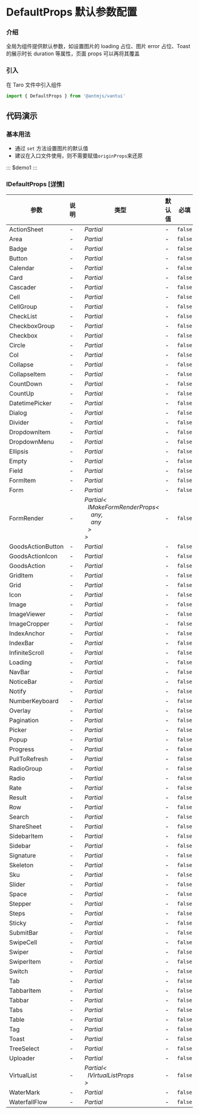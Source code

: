 # DefaultProps 默认参数配置

### 介绍

全局为组件提供默认参数，如设置图片的 loading 占位、图片 error 占位、Toast 的展示时长 duration 等属性，页面 props 可以再将其覆盖

### 引入

在 Taro 文件中引入组件

```js
import { DefaultProps } from '@antmjs/vantui'
```

## 代码演示

### 基本用法

- 通过 `set` 方法设置图片的默认值
- 建议在入口文件使用，则不需要赋值`originProps`来还原

::: $demo1 :::

### IDefaultProps [[详情]](https://github.com/AntmJS/vantui/tree/main/packages/vantui/types/default-props.d.ts)

| 参数              | 说明 | 类型                                                                                                                                                                                                                   | 默认值 | 必填    |
| ----------------- | ---- | ---------------------------------------------------------------------------------------------------------------------------------------------------------------------------------------------------------------------- | ------ | ------- |
| ActionSheet       | -    | _&nbsp;&nbsp;Partial<ActionSheetProps><br/>_                                                                                                                                                                           | -      | `false` |
| Area              | -    | _&nbsp;&nbsp;Partial<AreaProps><br/>_                                                                                                                                                                                  | -      | `false` |
| Badge             | -    | _&nbsp;&nbsp;Partial<BadgeProps><br/>_                                                                                                                                                                                 | -      | `false` |
| Button            | -    | _&nbsp;&nbsp;Partial<ButtonProps><br/>_                                                                                                                                                                                | -      | `false` |
| Calendar          | -    | _&nbsp;&nbsp;Partial<CalendarProps><br/>_                                                                                                                                                                              | -      | `false` |
| Card              | -    | _&nbsp;&nbsp;Partial<CardProps><br/>_                                                                                                                                                                                  | -      | `false` |
| Cascader          | -    | _&nbsp;&nbsp;Partial<CascaderProps><br/>_                                                                                                                                                                              | -      | `false` |
| Cell              | -    | _&nbsp;&nbsp;Partial<CellProps><br/>_                                                                                                                                                                                  | -      | `false` |
| CellGroup         | -    | _&nbsp;&nbsp;Partial<CellGroupProps><br/>_                                                                                                                                                                             | -      | `false` |
| CheckList         | -    | _&nbsp;&nbsp;Partial<CheckListProps><br/>_                                                                                                                                                                             | -      | `false` |
| CheckboxGroup     | -    | _&nbsp;&nbsp;Partial<CheckboxGroupProps><br/>_                                                                                                                                                                         | -      | `false` |
| Checkbox          | -    | _&nbsp;&nbsp;Partial<CheckboxProps><br/>_                                                                                                                                                                              | -      | `false` |
| Circle            | -    | _&nbsp;&nbsp;Partial<CircleProps><br/>_                                                                                                                                                                                | -      | `false` |
| Col               | -    | _&nbsp;&nbsp;Partial<ColProps><br/>_                                                                                                                                                                                   | -      | `false` |
| Collapse          | -    | _&nbsp;&nbsp;Partial<CollapseProps><br/>_                                                                                                                                                                              | -      | `false` |
| CollapseItem      | -    | _&nbsp;&nbsp;Partial<CollapseItemProps><br/>_                                                                                                                                                                          | -      | `false` |
| CountDown         | -    | _&nbsp;&nbsp;Partial<CountDownProps><br/>_                                                                                                                                                                             | -      | `false` |
| CountUp           | -    | _&nbsp;&nbsp;Partial<CountUpProps><br/>_                                                                                                                                                                               | -      | `false` |
| DatetimePicker    | -    | _&nbsp;&nbsp;Partial<DatetimePickerProps><br/>_                                                                                                                                                                        | -      | `false` |
| Dialog            | -    | _&nbsp;&nbsp;Partial<DialogProps><br/>_                                                                                                                                                                                | -      | `false` |
| Divider           | -    | _&nbsp;&nbsp;Partial<DividerProps><br/>_                                                                                                                                                                               | -      | `false` |
| DropdownItem      | -    | _&nbsp;&nbsp;Partial<DropdownItemProps><br/>_                                                                                                                                                                          | -      | `false` |
| DropdownMenu      | -    | _&nbsp;&nbsp;Partial<DropdownMenuProps><br/>_                                                                                                                                                                          | -      | `false` |
| Ellipsis          | -    | _&nbsp;&nbsp;Partial<EllipsisProps><br/>_                                                                                                                                                                              | -      | `false` |
| Empty             | -    | _&nbsp;&nbsp;Partial<EmptyProps><br/>_                                                                                                                                                                                 | -      | `false` |
| Field             | -    | _&nbsp;&nbsp;Partial<FieldProps><br/>_                                                                                                                                                                                 | -      | `false` |
| FormItem          | -    | _&nbsp;&nbsp;Partial<FormItemProps><br/>_                                                                                                                                                                              | -      | `false` |
| Form              | -    | _&nbsp;&nbsp;Partial<FormProps><br/>_                                                                                                                                                                                  | -      | `false` |
| FormRender        | -    | _&nbsp;&nbsp;Partial<<br/>&nbsp;&nbsp;&nbsp;&nbsp;IMakeFormRenderProps<<br/>&nbsp;&nbsp;&nbsp;&nbsp;&nbsp;&nbsp;any,<br/>&nbsp;&nbsp;&nbsp;&nbsp;&nbsp;&nbsp;any<br/>&nbsp;&nbsp;&nbsp;&nbsp;><br/>&nbsp;&nbsp;><br/>_ | -      | `false` |
| GoodsActionButton | -    | _&nbsp;&nbsp;Partial<GoodsActionButtonProps><br/>_                                                                                                                                                                     | -      | `false` |
| GoodsActionIcon   | -    | _&nbsp;&nbsp;Partial<GoodsActionIconProps><br/>_                                                                                                                                                                       | -      | `false` |
| GoodsAction       | -    | _&nbsp;&nbsp;Partial<GoodsActionProps><br/>_                                                                                                                                                                           | -      | `false` |
| GridItem          | -    | _&nbsp;&nbsp;Partial<GridItemProps><br/>_                                                                                                                                                                              | -      | `false` |
| Grid              | -    | _&nbsp;&nbsp;Partial<GridProps><br/>_                                                                                                                                                                                  | -      | `false` |
| Icon              | -    | _&nbsp;&nbsp;Partial<IconProps><br/>_                                                                                                                                                                                  | -      | `false` |
| Image             | -    | _&nbsp;&nbsp;Partial<ImageProps><br/>_                                                                                                                                                                                 | -      | `false` |
| ImageViewer       | -    | _&nbsp;&nbsp;Partial<ImageViewerProps><br/>_                                                                                                                                                                           | -      | `false` |
| ImageCropper      | -    | _&nbsp;&nbsp;Partial<ImageCropperProps><br/>_                                                                                                                                                                          | -      | `false` |
| IndexAnchor       | -    | _&nbsp;&nbsp;Partial<IndexAnchorProps><br/>_                                                                                                                                                                           | -      | `false` |
| IndexBar          | -    | _&nbsp;&nbsp;Partial<IndexBarProps><br/>_                                                                                                                                                                              | -      | `false` |
| InfiniteScroll    | -    | _&nbsp;&nbsp;Partial<InfiniteScrollProps><br/>_                                                                                                                                                                        | -      | `false` |
| Loading           | -    | _&nbsp;&nbsp;Partial<LoadingProps><br/>_                                                                                                                                                                               | -      | `false` |
| NavBar            | -    | _&nbsp;&nbsp;Partial<NavBarProps><br/>_                                                                                                                                                                                | -      | `false` |
| NoticeBar         | -    | _&nbsp;&nbsp;Partial<NoticeBarProps><br/>_                                                                                                                                                                             | -      | `false` |
| Notify            | -    | _&nbsp;&nbsp;Partial<NotifyProps><br/>_                                                                                                                                                                                | -      | `false` |
| NumberKeyboard    | -    | _&nbsp;&nbsp;Partial<NumberKeyboardProps><br/>_                                                                                                                                                                        | -      | `false` |
| Overlay           | -    | _&nbsp;&nbsp;Partial<OverlayProps><br/>_                                                                                                                                                                               | -      | `false` |
| Pagination        | -    | _&nbsp;&nbsp;Partial<PaginationProps><br/>_                                                                                                                                                                            | -      | `false` |
| Picker            | -    | _&nbsp;&nbsp;Partial<PickerProps><br/>_                                                                                                                                                                                | -      | `false` |
| Popup             | -    | _&nbsp;&nbsp;Partial<PopupProps><br/>_                                                                                                                                                                                 | -      | `false` |
| Progress          | -    | _&nbsp;&nbsp;Partial<ProgressProps><br/>_                                                                                                                                                                              | -      | `false` |
| PullToRefresh     | -    | _&nbsp;&nbsp;Partial<IPullToRefreshProps><br/>_                                                                                                                                                                        | -      | `false` |
| RadioGroup        | -    | _&nbsp;&nbsp;Partial<RadioGroupProps><br/>_                                                                                                                                                                            | -      | `false` |
| Radio             | -    | _&nbsp;&nbsp;Partial<RadioProps><br/>_                                                                                                                                                                                 | -      | `false` |
| Rate              | -    | _&nbsp;&nbsp;Partial<RateProps><br/>_                                                                                                                                                                                  | -      | `false` |
| Result            | -    | _&nbsp;&nbsp;Partial<IResultProps><br/>_                                                                                                                                                                               | -      | `false` |
| Row               | -    | _&nbsp;&nbsp;Partial<RowProps><br/>_                                                                                                                                                                                   | -      | `false` |
| Search            | -    | _&nbsp;&nbsp;Partial<SearchProps><br/>_                                                                                                                                                                                | -      | `false` |
| ShareSheet        | -    | _&nbsp;&nbsp;Partial<ShareSheetProps><br/>_                                                                                                                                                                            | -      | `false` |
| SidebarItem       | -    | _&nbsp;&nbsp;Partial<SidebarItemProps><br/>_                                                                                                                                                                           | -      | `false` |
| Sidebar           | -    | _&nbsp;&nbsp;Partial<SidebarProps><br/>_                                                                                                                                                                               | -      | `false` |
| Signature         | -    | _&nbsp;&nbsp;Partial<ISignatureProps><br/>_                                                                                                                                                                            | -      | `false` |
| Skeleton          | -    | _&nbsp;&nbsp;Partial<SkeletonProps><br/>_                                                                                                                                                                              | -      | `false` |
| Sku               | -    | _&nbsp;&nbsp;Partial<SkuProps><br/>_                                                                                                                                                                                   | -      | `false` |
| Slider            | -    | _&nbsp;&nbsp;Partial<SliderProps><br/>_                                                                                                                                                                                | -      | `false` |
| Space             | -    | _&nbsp;&nbsp;Partial<SpaceProps><br/>_                                                                                                                                                                                 | -      | `false` |
| Stepper           | -    | _&nbsp;&nbsp;Partial<StepperProps><br/>_                                                                                                                                                                               | -      | `false` |
| Steps             | -    | _&nbsp;&nbsp;Partial<StepsProps><br/>_                                                                                                                                                                                 | -      | `false` |
| Sticky            | -    | _&nbsp;&nbsp;Partial<StickyProps><br/>_                                                                                                                                                                                | -      | `false` |
| SubmitBar         | -    | _&nbsp;&nbsp;Partial<SubmitBarProps><br/>_                                                                                                                                                                             | -      | `false` |
| SwipeCell         | -    | _&nbsp;&nbsp;Partial<SwipeCellProps><br/>_                                                                                                                                                                             | -      | `false` |
| Swiper            | -    | _&nbsp;&nbsp;Partial<SwiperProps><br/>_                                                                                                                                                                                | -      | `false` |
| SwiperItem        | -    | _&nbsp;&nbsp;Partial<SwiperItemProps><br/>_                                                                                                                                                                            | -      | `false` |
| Switch            | -    | _&nbsp;&nbsp;Partial<SwitchProps><br/>_                                                                                                                                                                                | -      | `false` |
| Tab               | -    | _&nbsp;&nbsp;Partial<TabProps><br/>_                                                                                                                                                                                   | -      | `false` |
| TabbarItem        | -    | _&nbsp;&nbsp;Partial<TabbarItemProps><br/>_                                                                                                                                                                            | -      | `false` |
| Tabbar            | -    | _&nbsp;&nbsp;Partial<TabbarProps><br/>_                                                                                                                                                                                | -      | `false` |
| Tabs              | -    | _&nbsp;&nbsp;Partial<TabsProps><br/>_                                                                                                                                                                                  | -      | `false` |
| Table             | -    | _&nbsp;&nbsp;Partial<ITableProps><br/>_                                                                                                                                                                                | -      | `false` |
| Tag               | -    | _&nbsp;&nbsp;Partial<TagProps><br/>_                                                                                                                                                                                   | -      | `false` |
| Toast             | -    | _&nbsp;&nbsp;Partial<ToastProps><br/>_                                                                                                                                                                                 | -      | `false` |
| TreeSelect        | -    | _&nbsp;&nbsp;Partial<TreeSelectProps><br/>_                                                                                                                                                                            | -      | `false` |
| Uploader          | -    | _&nbsp;&nbsp;Partial<UploaderProps><br/>_                                                                                                                                                                              | -      | `false` |
| VirtualList       | -    | _&nbsp;&nbsp;Partial<<br/>&nbsp;&nbsp;&nbsp;&nbsp;IVirtualListProps<any><br/>&nbsp;&nbsp;><br/>_                                                                                                                       | -      | `false` |
| WaterMark         | -    | _&nbsp;&nbsp;Partial<WaterMarkProps><br/>_                                                                                                                                                                             | -      | `false` |
| WaterfallFlow     | -    | _&nbsp;&nbsp;Partial<WaterfallFlowProps><br/>_                                                                                                                                                                         | -      | `false` |
